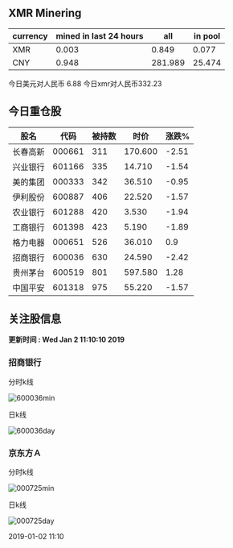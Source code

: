 ## XMR Minering

|currency|mined in last 24 hours|all|in pool|
|---|---|---|---|
|XMR|0.003|0.849|0.077|
|CNY|0.948|281.989|25.474|

今日美元对人民币 6.88	今日xmr对人民币332.23


## 今日重仓股 

|股名|代码|被持数|时价|涨跌%|
|---|---|---|---|---|
|长春高新|000661|311|170.600|-2.51|
|兴业银行|601166|335|14.710|-1.54|
|美的集团|000333|342|36.510|-0.95|
|伊利股份|600887|406|22.520|-1.57|
|农业银行|601288|420|3.530|-1.94|
|工商银行|601398|423|5.190|-1.89|
|格力电器|000651|526|36.010|0.9|
|招商银行|600036|630|24.590|-2.42|
|贵州茅台|600519|801|597.580|1.28|
|中国平安|601318|975|55.220|-1.57|

## 关注股信息
**更新时间 : Wed Jan  2 11:10:10 2019**
### 招商银行 
分时k线

![600036min](http://image.sinajs.cn/newchart/min/n/sh600036.gif)

日k线

![600036day](http://image.sinajs.cn/newchart/daily/n/sh600036.gif)

### 京东方Ａ 
分时k线

![000725min](http://image.sinajs.cn/newchart/min/n/sz000725.gif)

日k线

![000725day](http://image.sinajs.cn/newchart/daily/n/sz000725.gif)

2019-01-02 11:10